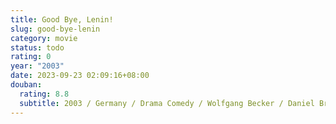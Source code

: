 ```yaml
---
title: Good Bye, Lenin!
slug: good-bye-lenin
category: movie
status: todo
rating: 0
year: "2003"
date: 2023-09-23 02:09:16+08:00
douban:
  rating: 8.8
  subtitle: 2003 / Germany / Drama Comedy / Wolfgang Becker / Daniel Brühl, Katrin Saß
---
```



